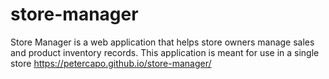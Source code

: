 # store-manager
Store Manager is a web application that helps store owners manage sales and product inventory records. This application is meant for use in a single store
https://petercapo.github.io/store-manager/
